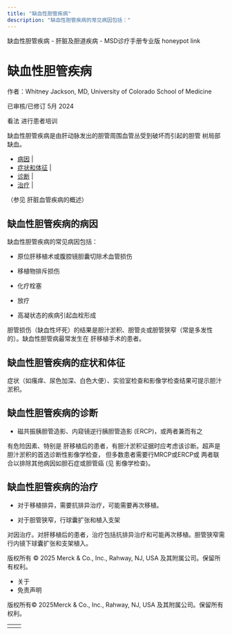 ```yaml
---
title: "缺血性胆管疾病"
description: "缺血性胆管疾病的常见病因包括："
---
```


﻿缺血性胆管疾病 \- 肝脏及胆道疾病 \- MSD诊疗手册专业版 honeypot link

# 缺血性胆管疾病

作者：Whitney Jackson, MD, University of Colorado School of Medicine

已审核/已修订 5月 2024

看法 进行患者培训

缺血性胆管疾病是由肝动脉发出的胆管周围血管丛受到破坏而引起的胆管 树局部缺血。

- [病因](#病因_v46257052_zh) \|
- [症状和体征](#症状和体征_v46257069_zh) \|
- [诊断](#诊断_v14433862_zh) \|
- [治疗](#治疗_v14433864_zh) \|

（参见 肝脏血管疾病的概述）

## 缺血性胆管疾病的病因

缺血性胆管疾病的常见病因包括：

- 原位肝移植术或腹腔镜胆囊切除术血管损伤

- 移植物排斥损伤

- 化疗栓塞

- 放疗

- 高凝状态的疾病引起血栓形成


胆管损伤（缺血性坏死）的结果是胆汁淤积、胆管炎或胆管狭窄（常是多发性的）。缺血性胆管病最常发生在 肝移植手术的患者。

## 缺血性胆管疾病的症状和体征

症状（如瘙痒、尿色加深、白色大便）、实验室检查和影像学检查结果可提示胆汁淤积。

## 缺血性胆管疾病的诊断

- 磁共振胰胆管造影、内窥镜逆行胰胆管造影 (ERCP)，或两者兼而有之


有危险因素、特别是 肝移植后的患者，有胆汁淤积证据时应考虑该诊断。超声是胆汁淤积的首选诊断性影像学检查， 但多数患者需要行MRCP或ERCP或 两者联合以排除其他病因如胆石症或胆管癌 (见 影像学检查)。

## 缺血性胆管疾病的治疗

- 对于移植排异，需要抗排异治疗，可能需要再次移植。

- 对于胆管狭窄，行球囊扩张和植入支架


对因治疗。对肝移植后的患者，治疗包括抗排异治疗和可能再次移植。胆管狭窄需行内镜下球囊扩张和支架植入。



版权所有 © 2025
Merck & Co., Inc., Rahway, NJ, USA 及其附属公司。保留所有权利。

- 关于
- 免责声明

版权所有© 2025Merck & Co., Inc., Rahway, NJ, USA 及其附属公司。保留所有权利。

|     |     |
| --- | --- |
|  |  |